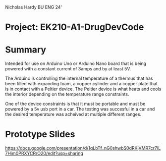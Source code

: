 Nicholas Hardy 
BU ENG 24'

# Project: EK210-A1-DrugDevCode

# Summary

Intended for use on Arduino Uno or Arduino Nano board that is being powered with a constant current of 3amps and by at least 5V. 

The Arduino is controlling the internal temperature of a thermus that has been filled with expanding foam, a copper cylinder and a copper plate that is in contact with a Peltier device. The Peltier device is what heats and cools the interior depending on the temperature range constraints.

One of the device constraints is that it must be portable and must be powered by a 5v usb port in a car. The testing was succesful in a car and the desired temperature was acheived at multiple different ranges.


# Prototype Slides 

https://docs.google.com/presentation/d/1qLbTf_nG0shwbS0dRKjVMR7cr7IL7Him0PRXYCRrO20/edit?usp=sharing
